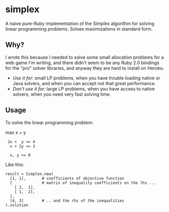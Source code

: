 
simplex
=======

A naive pure-Ruby implementation of the Simplex algorithm for solving linear programming problems. Solves maximizations in standard form.

## Why?

I wrote this because I needed to solve some small allocation problems for a web game I'm writing, 
and there didn't seem to be any Ruby 2.0 bindings for the "pro" solver libraries, 
and anyway they are hard to install on Heroku.

 * *Use it for*: small LP problems, when you have trouble loading native or Java solvers,
     and when you can accept not that great performance. 
 * *Don't use it for*: large LP problems, when you have access to native solvers, when you need very fast solving time.

## Usage

To solve the linear programming problem:

  max x +  y

     2x +  y <= 4
      x + 2y <= 3

      x, y >= 0

Like this:

    result = Simplex.new(
      [1, 1],       # coefficients of objective function
      [             # matrix of inequality coefficients on the lhs ...
        [ 2,  1],
        [ 1,  2],
      ],
      [4, 3]        # .. and the rhs of the inequalities
    ).solution

